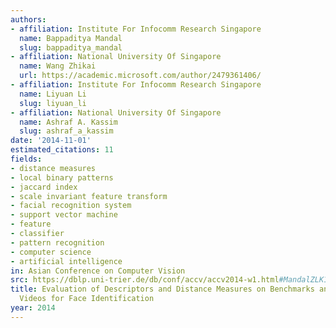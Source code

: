 ```yaml
---
authors:
- affiliation: Institute For Infocomm Research Singapore
  name: Bappaditya Mandal
  slug: bappaditya_mandal
- affiliation: National University Of Singapore
  name: Wang Zhikai
  url: https://academic.microsoft.com/author/2479361406/
- affiliation: Institute For Infocomm Research Singapore
  name: Liyuan Li
  slug: liyuan_li
- affiliation: National University Of Singapore
  name: Ashraf A. Kassim
  slug: ashraf_a_kassim
date: '2014-11-01'
estimated_citations: 11
fields:
- distance measures
- local binary patterns
- jaccard index
- scale invariant feature transform
- facial recognition system
- support vector machine
- feature
- classifier
- pattern recognition
- computer science
- artificial intelligence
in: Asian Conference on Computer Vision
src: https://dblp.uni-trier.de/db/conf/accv/accv2014-w1.html#MandalZLK14
title: Evaluation of Descriptors and Distance Measures on Benchmarks and First-Person-View
  Videos for Face Identification
year: 2014
---
```

